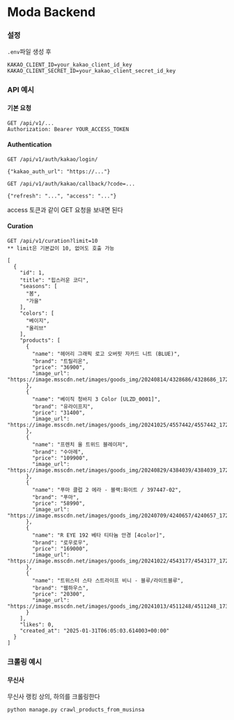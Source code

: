 # Moda Backend

### 설정

```.env```파일 생성 후
```
KAKAO_CLIENT_ID=your_kakao_client_id_key
KAKAO_CLIENT_SECRET_ID=your_kakao_client_secret_id_key
```

### API 예시

#### 기본 요청
```
GET /api/v1/...
Authorization: Bearer YOUR_ACCESS_TOKEN
```

#### Authentication

```
GET /api/v1/auth/kakao/login/

{"kakao_auth_url": "https://..."}
```

```
GET /api/v1/auth/kakao/callback/?code=...

{"refresh": "...", "access": "..."}
```

access 토큰과 같이 GET 요청을 보내면 된다

#### Curation

```
GET /api/v1/curation?limit=10
** limit은 기본값이 10, 없어도 호출 가능

[
  {
    "id": 1,
    "title": "힙스러운 코디",
    "seasons": [
      "봄",
      "가을"
    ],
    "colors": [
      "베이지",
      "올리브"
    ],
    "products": [
      {
        "name": "헤어리 그래픽 로고 오버핏 자카드 니트 (BLUE)",
        "brand": "트릴리온",
        "price": "36900",
        "image_url": "https://image.msscdn.net/images/goods_img/20240814/4328686/4328686_17249552459456_500.jpg"
      },
      {
        "name": "베이직 청바지 3 Color [ULZD_0001]",
        "brand": "유라이프지",
        "price": "31400",
        "image_url": "https://image.msscdn.net/images/goods_img/20241025/4557442/4557442_17298165185522_500.jpg"
      },
      {
        "name": "프렌치 울 트위드 블레이저",
        "brand": "수아레",
        "price": "109900",
        "image_url": "https://image.msscdn.net/images/goods_img/20240829/4384039/4384039_17258778553515_500.jpg"
      },
      {
        "name": "푸마 클럽 2 에라 - 블랙:화이트 / 397447-02",
        "brand": "푸마",
        "price": "58990",
        "image_url": "https://image.msscdn.net/images/goods_img/20240709/4240657/4240657_17217005570257_500.jpg"
      },
      {
        "name": "R EYE 192 베타 티타늄 안경 [4color]",
        "brand": "로우로우",
        "price": "169000",
        "image_url": "https://image.msscdn.net/images/goods_img/20241022/4543177/4543177_17295737498693_500.jpg"
      },
      {
        "name": "트위스터 스타 스트라이프 비니 - 블루/라이트블루",
        "brand": "웹하우스",
        "price": "20300",
        "image_url": "https://image.msscdn.net/images/goods_img/20241013/4511248/4511248_17350157028050_500.jpg"
      }
    ],
    "likes": 0,
    "created_at": "2025-01-31T06:05:03.614003+00:00"
  }
]
```

### 크롤링 예시

#### 무신사

무신사 랭킹 상의, 하의를 크롤링한다

```
python manage.py crawl_products_from_musinsa
```
